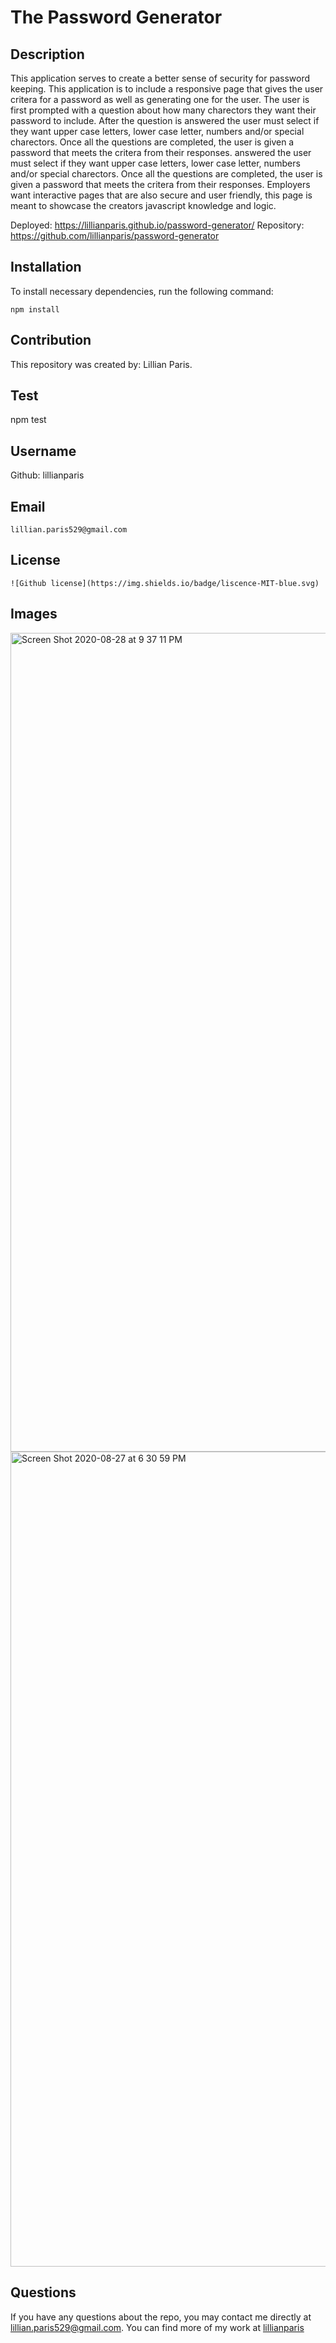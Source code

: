 # The Password Generator


## Description
This application serves to create a better sense of security for password keeping.
This application is to include a responsive page that gives the user critera for
a password as well as generating one for the user. The user is first prompted with a question
about how many charectors they want their password to include. After the question is
answered the user must select if they want upper case letters, lower case letter, numbers and/or special charectors. Once all the questions are completed, the user is given a password that meets the critera from their responses.
answered the user must select if they want upper case letters, lower case letter, numbers and/or special charectors. Once all the questions are completed, the user is given a password that meets the critera from their responses.
Employers want interactive pages that are also secure and user friendly, this 
page is meant to showcase the creators javascript knowledge and logic. 

Deployed: https://lillianparis.github.io/password-generator/
Repository: https://github.com/lillianparis/password-generator


## Installation
To install necessary dependencies, run the following command:

```
npm install
```


## Contribution
This repository was created by: Lillian Paris.

    
## Test
npm test
    
## Username
Github: lillianparis
    
## Email
    lillian.paris529@gmail.com
    
## License
    ![Github license](https://img.shields.io/badge/liscence-MIT-blue.svg)

## Images

<img width="1310" alt="Screen Shot 2020-08-28 at 9 37 11 PM" src="https://user-images.githubusercontent.com/62733242/91628698-45d21f80-e977-11ea-889d-ce59905ae7f7.png">


<img width="1304" alt="Screen Shot 2020-08-27 at 6 30 59 PM" src="https://user-images.githubusercontent.com/62733242/91628664-d5c39980-e976-11ea-9bc0-263a997ec9df.png">


## Questions

If you have any questions about the repo, you may contact me directly at lillian.paris529@gmail.com. You can find more of my work at [lillianparis](https://github.com/lillianparis)
